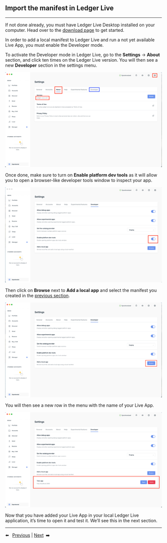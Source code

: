 ## Import the manifest in Ledger Live

---

If not done already, you must have Ledger Live Desktop installed on your computer. Head over to the [download page](https://www.ledger.com/ledger-live/download) to get started.

In order to add a local manifest to Ledger Live and run a not yet available Live App, you must enable the Developer mode.

To activate the Developer mode in Ledger Live, go to the **Settings** -> **About** section, and click ten times on the Ledger Live version. You will then see a new **Developer** section in the settings menu.

![developer-mode](./assets/3-1-developer-mode.png)

Once done, make sure to turn on **Enable platform dev tools** as it will allow you to open a browser-like developer tools window to inspect your app.

![dev-tools](./assets/3-2-dev-tools.png)

Then click on **Browse** next to **Add a local app** and select the manifest you created in the [previous section](./2-manifest.md).

![browse](./assets/3-3-browse.png)

You will then see a new row in the menu with the name of your Live App.

![local-app](./assets/3-4-local-app.png)

Now that you have added your Live App in your local Ledger Live application, it’s time to open it and test it. We’ll see this in the next section.

---

⬅️ <code>&nbsp;</code>[Previous](./2-manifest.md) | [Next](./4-test.md)<code>&nbsp;</code>➡️
